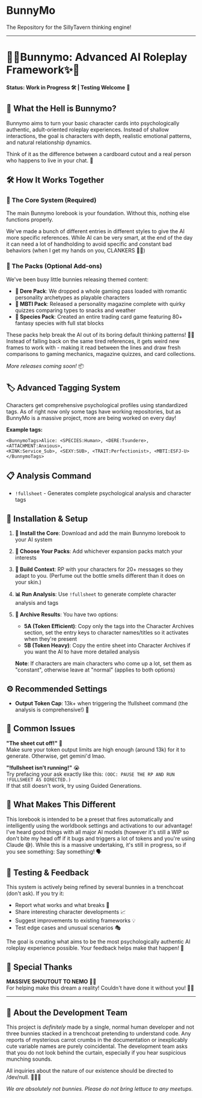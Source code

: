 # BunnyMo
The Repository for the SillyTavern thinking engine!

--------------------------------------------------------------------------------------------------------------------------------------------------------------------------------------
# 🥕✨Bunnymo: Advanced AI Roleplay Framework✨🥕

**Status: Work in Progress 🛠️ | Testing Welcome** 🧪

## 🐰 What the Hell is Bunnymo?

Bunnymo aims to turn your basic character cards into psychologically authentic, adult-oriented roleplay experiences. Instead of shallow interactions, the goal is characters with depth, realistic emotional patterns, and natural relationship dynamics.

Think of it as the difference between a cardboard cutout and a real person who happens to live in your chat. 💭

## 🛠️ How It Works Together

### 🧠 The Core System (Required)
The main Bunnymo lorebook is your foundation. Without this, nothing else functions properly.

We've made a bunch of different entries in different styles to give the AI more specific references. While AI can be very smart, at the end of the day it can need a lot of handholding to avoid specific and constant bad behaviors (when I get my hands on you, CLANKERS 🤖💢)

### 🎁 The Packs (Optional Add-ons)
We've been busy little bunnies releasing themed content:
- **🌸 Dere Pack**: We dropped a whole gaming pass loaded with romantic personality archetypes as playable characters
- **🧩 MBTI Pack**: Released a personality magazine complete with quirky quizzes comparing types to snacks and weather
- **👾 Species Pack**: Created an entire trading card game featuring 80+ fantasy species with full stat blocks

These packs help break the AI out of its boring default thinking patterns! 🌈✨ Instead of falling back on the same tired references, it gets weird new frames to work with - making it read between the lines and draw fresh comparisons to gaming mechanics, magazine quizzes, and card collections.

*More releases coming soon!* 📦

## 🏷️ Advanced Tagging System
Characters get comprehensive psychological profiles using standardized tags. As of right now only some tags have working repositories, but as BunnyMo is a massive project, more are being worked on every day! 

**Example tags:**
```
<BunnymoTags>Alice: <SPECIES:Human>, <DERE:Tsundere>, <ATTACHMENT:Anxious>, 
<KINK:Service_Sub>, <SEXY:SUB>, <TRAIT:Perfectionist>, <MBTI:ESFJ-U></BunnymoTags>
```

## 📋 Analysis Command
- `!fullsheet` - Generates complete psychological analysis and character tags

## 🚀 Installation & Setup

1. **🧠 Install the Core**: Download and add the main Bunnymo lorebook to your AI system
2. **🎁 Choose Your Packs**: Add whichever expansion packs match your interests  
3. **💬 Build Context**: RP with your characters for 20+ messages so they adapt to you. (Perfume out the bottle smells different than it does on your skin.) 
4. **📊 Run Analysis**: Use `!fullsheet` to generate complete character analysis and tags
5. **📂 Archive Results**: You have two options:
   - **5A (Token Efficient)**: Copy only the tags into the Character Archives section, set the entry keys to character names/titles so it activates when they're present
   - **5B (Token Heavy)**: Copy the entire sheet into Character Archives if you want the AI to have more detailed analysis
   
   **Note**: If characters are main characters who come up a lot, set them as "constant", otherwise leave at "normal" (applies to both options)

## ⚙️ Recommended Settings
- **Output Token Cap**: 13k+ when triggering the !fullsheet command (the analysis is comprehensive!) 🔢

## 🔧 Common Issues

**"The sheet cut off!"** 😤  
Make sure your token output limits are high enough (around 13k) for it to generate. Otherwise, get gemini'd lmao.

**"!fullsheet isn't running!"** 😭  
Try prefacing your ask exactly like this: `(OOC: PAUSE THE RP AND RUN !FULLSHEET AS DIRECTED.)`  
If that still doesn't work, try using Guided Generations.

## 🌟 What Makes This Different

This lorebook is intended to be a preset that fires automatically and intelligently using the worldbook settings and activations to our advantage! I've heard good things with all major AI models (however it's still a WIP so don't bite my head off if it bugs and triggers a lot of tokens and you're using Claude 😅). While this is a massive undertaking, it's still in progress, so if you see something: Say something! 🗣️

## 🧪 Testing & Feedback

This system is actively being refined by several bunnies in a trenchcoat (don't ask). If you try it:
- Report what works and what breaks 🐛
- Share interesting character developments 📈
- Suggest improvements to existing frameworks 💡
- Test edge cases and unusual scenarios 🎭

The goal is creating what aims to be the most psychologically authentic AI roleplay experience possible. Your feedback helps make that happen! 🙏

## 🎉 Special Thanks

**MASSIVE SHOUTOUT TO NEMO** 🌟🎊  
For helping make this dream a reality! Couldn't have done it without you! 💝🐰

---

## 🥕 About the Development Team

This project is *definitely* made by a single, normal human developer and not three bunnies stacked in a trenchcoat pretending to understand code. Any reports of mysterious carrot crumbs in the documentation or inexplicably cute variable names are purely coincidental. The development team asks that you do not look behind the curtain, especially if you hear suspicious munching sounds. 

All inquiries about the nature of our existence should be directed to /dev/null. 🐰🧥✨

*We are absolutely not bunnies. Please do not bring lettuce to any meetups.*
